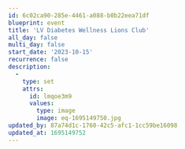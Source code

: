 ```yaml
---
id: 6c02ca90-285e-4461-a088-b0b22eea71df
blueprint: event
title: 'LV Diabetes Wellness Lions Club'
all_day: false
multi_day: false
start_date: '2023-10-15'
recurrence: false
description:
  -
    type: set
    attrs:
      id: lmqoe3m9
      values:
        type: image
        image: eq-1695149750.jpg
updated_by: 87a74d1c-1760-42c5-afc1-1cc59be16098
updated_at: 1695149752
---
```

